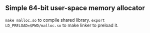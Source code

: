 ## Simple 64-bit user-space memory allocator

`make malloc.so` to compile shared library.
`export LD_PRELOAD=$PWD/malloc.so` to make linker to preload it.